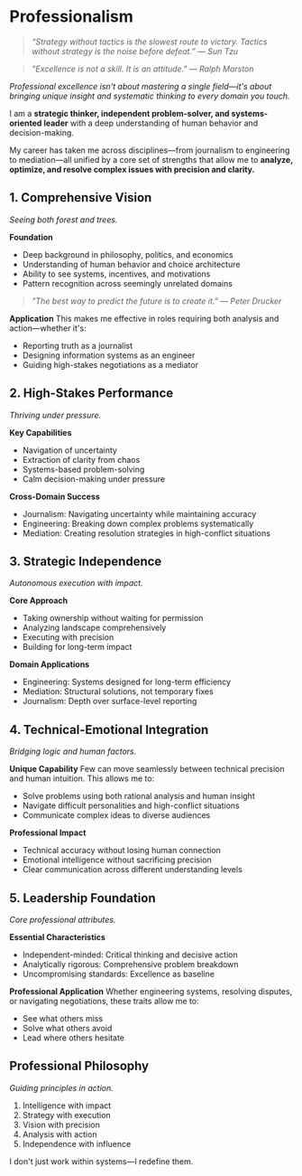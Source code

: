 # Professionalism

> *“Strategy without tactics is the slowest route to victory. Tactics without strategy is the noise before defeat.” — Sun Tzu*

> *"Excellence is not a skill. It is an attitude." — Ralph Marston*

*Professional excellence isn't about mastering a single field—it's about bringing unique insight and systematic thinking to every domain you touch.*

I am a **strategic thinker, independent problem-solver, and systems-oriented leader** with a deep understanding of human behavior and decision-making.

My career has taken me across disciplines—from journalism to engineering to mediation—all unified by a core set of strengths that allow me to **analyze, optimize, and resolve complex issues with precision and clarity.**

## 1. Comprehensive Vision

*Seeing both forest and trees.*

**Foundation**
- Deep background in philosophy, politics, and economics
- Understanding of human behavior and choice architecture
- Ability to see systems, incentives, and motivations
- Pattern recognition across seemingly unrelated domains

> *"The best way to predict the future is to create it." — Peter Drucker*

**Application**
This makes me effective in roles requiring both analysis and action—whether it's:
- Reporting truth as a journalist
- Designing information systems as an engineer
- Guiding high-stakes negotiations as a mediator

## 2. High-Stakes Performance

*Thriving under pressure.*

**Key Capabilities**
- Navigation of uncertainty
- Extraction of clarity from chaos
- Systems-based problem-solving
- Calm decision-making under pressure

**Cross-Domain Success**
- Journalism: Navigating uncertainty while maintaining accuracy
- Engineering: Breaking down complex problems systematically
- Mediation: Creating resolution strategies in high-conflict situations

## 3. Strategic Independence

*Autonomous execution with impact.*

**Core Approach**
- Taking ownership without waiting for permission
- Analyzing landscape comprehensively
- Executing with precision
- Building for long-term impact

**Domain Applications**
- Engineering: Systems designed for long-term efficiency
- Mediation: Structural solutions, not temporary fixes
- Journalism: Depth over surface-level reporting

## 4. Technical-Emotional Integration

*Bridging logic and human factors.*

**Unique Capability**
Few can move seamlessly between technical precision and human intuition. This allows me to:
- Solve problems using both rational analysis and human insight
- Navigate difficult personalities and high-conflict situations
- Communicate complex ideas to diverse audiences

**Professional Impact**
- Technical accuracy without losing human connection
- Emotional intelligence without sacrificing precision
- Clear communication across different understanding levels

## 5. Leadership Foundation

*Core professional attributes.*

**Essential Characteristics**
- Independent-minded: Critical thinking and decisive action
- Analytically rigorous: Comprehensive problem breakdown
- Uncompromising standards: Excellence as baseline

**Professional Application**
Whether engineering systems, resolving disputes, or navigating negotiations, these traits allow me to:
- See what others miss
- Solve what others avoid
- Lead where others hesitate

## Professional Philosophy

*Guiding principles in action.*

1. Intelligence with impact
2. Strategy with execution
3. Vision with precision
4. Analysis with action
5. Independence with influence

I don't just work within systems—I redefine them.